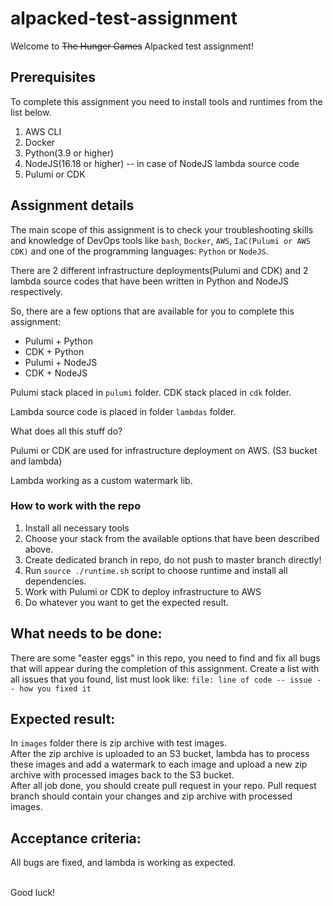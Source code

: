 # alpacked-test-assignment

Welcome to ~~The Hunger Games~~ Alpacked test assignment!

## Prerequisites

To complete this assignment you need to install tools and runtimes from the list below.

1. AWS CLI
2. Docker
3. Python(3.9 or higher)
4. NodeJS(16.18 or higher) -- in case of NodeJS lambda source code
4. Pulumi or CDK

## Assignment details

The main scope of this assignment is to check your troubleshooting skills and knowledge of DevOps tools like `bash`, `Docker`, `AWS`, `IaC(Pulumi or AWS CDK)` and one of the programming languages: `Python` or `NodeJS`.

There are 2 different infrastructure deployments(Pulumi and CDK) and 2 lambda source codes that have been written in Python and NodeJS respectively.

So, there are a few options that are available for you to complete this assignment:
- Pulumi + Python
- CDK + Python
- Pulumi + NodeJS
- CDK + NodeJS

Pulumi stack placed in `pulumi` folder.
CDK stack placed in `cdk` folder.

Lambda source code is placed in folder `lambdas` folder.

What does all this stuff do?

Pulumi or CDK are used for infrastructure deployment on AWS. (S3 bucket and lambda)

Lambda working as a custom watermark lib.

### How to work with the repo

1. Install all necessary tools
2. Choose your stack from the available options that have been described above.
3. Create dedicated branch in repo, do not push to master branch directly!
4. Run `source ./runtime.sh` script to choose runtime and install all dependencies.
5. Work with Pulumi or CDK to deploy infrastructure to AWS
6. Do whatever you want to get the expected result.

## What needs to be done:

There are some "easter eggs" in this repo, you need to find and fix all bugs that will appear during the completion of this assignment.
Create a list with all issues that you found, list must look like:
`file: line of code -- issue -- how you fixed it`

## Expected result:

In `images` folder there is zip archive with test images.<br>
After the zip archive is uploaded to an S3 bucket, lambda has to process these images and add a watermark to each image and upload a new zip archive with processed images back to the S3 bucket.<br>
After all job done, you should create pull request in your repo. Pull request branch should contain your changes and zip archive with processed images.

## Acceptance criteria:

All bugs are fixed, and lambda is working as expected.<br><br>

Good luck!